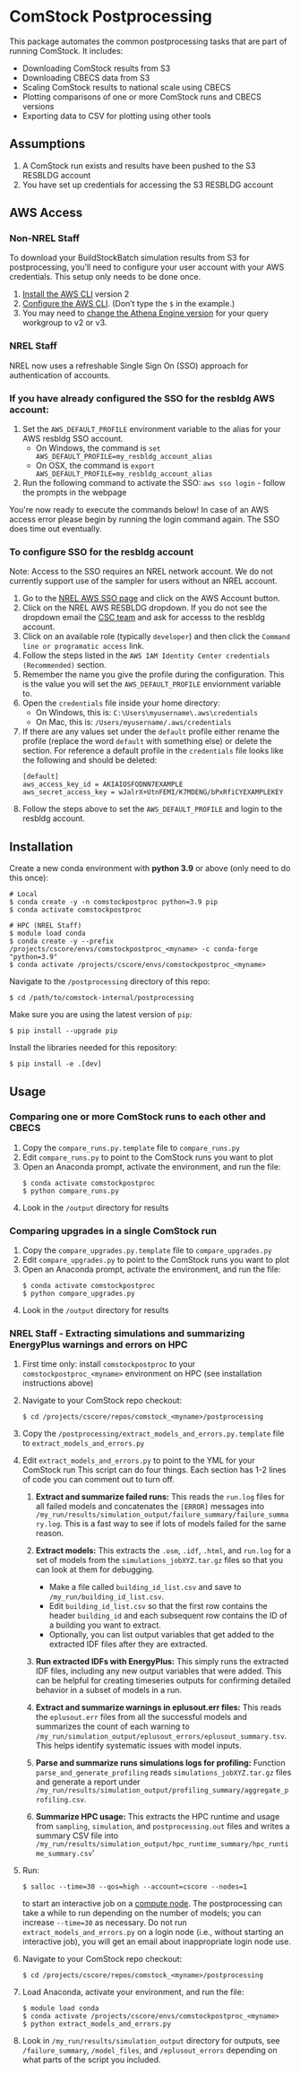 # ComStock Postprocessing

This package automates the common postprocessing tasks that are part of running ComStock. It includes:

- Downloading ComStock results from S3
- Downloading CBECS data from S3
- Scaling ComStock results to national scale using CBECS
- Plotting comparisons of one or more ComStock runs and CBECS versions
- Exporting data to CSV for plotting using other tools

## Assumptions

1. A ComStock run exists and results have been pushed to the S3 RESBLDG account
2. You have set up credentials for accessing the S3 RESBLDG account

## AWS Access

### Non-NREL Staff

To download your BuildStockBatch simulation results from S3 for postprocessing, you’ll need to configure your user account with your AWS credentials. This setup only needs to be done once.

1. [Install the AWS CLI](https://docs.aws.amazon.com/cli/latest/userguide/cli-chap-install.html) version 2
2. [Configure the AWS CLI](https://docs.aws.amazon.com/cli/latest/userguide/cli-chap-configure.html#cli-quick-configuration). (Don’t type the `$` in the example.)
3. You may need to [change the Athena Engine version](https://docs.aws.amazon.com/athena/latest/ug/engine-versions-changing.html) for your query workgroup to v2 or v3.

### NREL Staff

NREL now uses a refreshable Single Sign On (SSO) approach for authentication of accounts.

### If you have already configured the SSO for the resbldg AWS account:

1. Set the `AWS_DEFAULT_PROFILE` environment variable to the alias for your AWS resbldg SSO account.
    - On Windows, the command is `set AWS_DEFAULT_PROFILE=my_resbldg_account_alias`
    - On OSX, the command is `export AWS_DEFAULT_PROFILE=my_resbldg_account_alias`
2. Run the following command to activate the SSO: `aws sso login` - follow the prompts in the webpage

You're now ready to execute the commands below! In case of an AWS access error please begin by running the login command again. The SSO does time out eventually.

### To configure SSO for the resbldg account

Note: Access to the SSO requires an NREL network account. We do not currently support use of the sampler for users without an NREL account.

1. Go to the [NREL AWS SSO page](https://nrel-ace.awsapps.com/start#/) and click on the AWS Account button.
2. Click on the NREL AWS RESBLDG dropdown. If you do not see the dropdown email the [CSC team](mailto:StratusCloudHelp@nrel.gov) and ask for accesss to the resbldg account.
3. Click on an available role (typically `developer`) and then click the `Command line or programatic access` link.
4. Follow the steps listed in the `AWS IAM Identity Center credentials (Recommended)` section.
5. Remember the name you give the profile during the configuration. This is the value you will set the `AWS_DEFAULT_PROFILE` enviornment variable to.
6. Open the `credentials` file inside your home directory:
    - On Windows, this is: `C:\Users\myusername\.aws\credentials`
    - On Mac, this is: `/Users/myusername/.aws/credentials`
7. If there are any values set under the `default` profile either rename the profile (replace the word `default` with something else) or delete the section. For reference a default profile in the `credentials` file looks like the following and should be deleted:
    ```
    [default]
    aws_access_key_id = AKIAIOSFODNN7EXAMPLE
    aws_secret_access_key = wJalrX+UtnFEMI/K7MDENG/bPxRfiCYEXAMPLEKEY
    ```
8. Follow the steps above to set the `AWS_DEFAULT_PROFILE` and login to the resbldg account.

## Installation

Create a new conda environment with **python 3.9** or above (only need to do this once):
```
# Local
$ conda create -y -n comstockpostproc python=3.9 pip
$ conda activate comstockpostproc

# HPC (NREL Staff)
$ module load conda
$ conda create -y --prefix /projects/cscore/envs/comstockpostproc_<myname> -c conda-forge "python=3.9"
$ conda activate /projects/cscore/envs/comstockpostproc_<myname>
```

Navigate to the `/postprocessing` directory of this repo:
```
$ cd /path/to/comstock-internal/postprocessing
```

Make sure you are using the latest version of `pip`:
```
$ pip install --upgrade pip
```

Install the libraries needed for this repository:
```
$ pip install -e .[dev]
```

## Usage

### Comparing one or more ComStock runs to each other and CBECS

1. Copy the `compare_runs.py.template` file to `compare_runs.py`
2. Edit `compare_runs.py` to point to the ComStock runs you want to plot
3. Open an Anaconda prompt, activate the environment, and run the file:
    ```
    $ conda activate comstockpostproc
    $ python compare_runs.py
    ```
5. Look in the `/output` directory for results

### Comparing upgrades in a single ComStock run

1. Copy the `compare_upgrades.py.template` file to `compare_upgrades.py`
2. Edit `compare_upgrades.py` to point to the ComStock runs you want to plot
3. Open an Anaconda prompt, activate the environment, and run the file:
    ```
    $ conda activate comstockpostproc
    $ python compare_upgrades.py
    ```
5. Look in the `/output` directory for results

### NREL Staff - Extracting simulations and summarizing EnergyPlus warnings and errors on HPC

1. First time only: install `comstockpostproc` to your `comstockpostproc_<myname>` environment on HPC (see installation instructions above)
2. Navigate to your ComStock repo checkout:
    ```
    $ cd /projects/cscore/repos/comstock_<myname>/postprocessing
    ```
3. Copy the `/postprocessing/extract_models_and_errors.py.template` file to `extract_models_and_errors.py`
4. Edit `extract_models_and_errors.py` to point to the YML for your ComStock run
    This script can do four things. Each section has 1-2 lines of code you can comment out to turn off.

    1. **Extract and summarize failed runs:**
    This reads the `run.log` files for all failed models and concatenates the `[ERROR]` messages into `/my_run/results/simulation_output/failure_summary/failure_summary.log`. This is a fast way to see if lots of models failed for the same reason.

    2. **Extract models:**
    This extracts the `.osm`, `.idf`, `.html`, and `run.log` for a set of models from the `simulations_jobXYZ.tar.gz` files so that you can look at them for debugging.
        - Make a file called `building_id_list.csv` and save to `/my_run/building_id_list.csv`.
        - Edit `building_id_list.csv` so that the first row contains the header `building_id` and each subsequent row contains the ID of a building you want to extract.
        - Optionally, you can list output variables that get added to the extracted IDF files after they are extracted.

    3. **Run extracted IDFs with EnergyPlus:**
    This simply runs the extracted IDF files, including any new output variables that were added. This can be helpful for creating timeseries outputs for confirming detailed behavior in a subset of models in a run.

    4. **Extract and summarize warnings in eplusout.err files:** This reads the `eplusout.err` files from all the successful models and summarizes the count of each warning to `/my_run/simulation_output/eplusout_errors/eplusout_summary.tsv`. This helps identify systematic issues with model inputs.

    5. **Parse and summarize runs simulations logs for profiling:** Function `parse_and_generate_profiling` reads `simulations_jobXYZ.tar.gz` files and generate a report under `/my_run/results/simulation_output/profiling_summary/aggregate_profiling.csv`.

    6. **Summarize HPC usage:** This extracts the HPC runtime and usage from `sampling`, `simulation`, and `postprocessing.out` files and writes a summary CSV file into `/my_run/results/simulation_output/hpc_runtime_summary/hpc_runtime_summary.csv`'

5. Run:
    ```
    $ salloc --time=30 --qos=high --account=cscore --nodes=1
    ```
    to start an interactive job on a [compute node](https://www.nrel.gov/hpc/eagle-interactive-jobs.html). The postprocessing can take a while to run depending on the number of models; you can increase `--time=30` as necessary. Do not run `extract_models_and_errors.py` on a login node (i.e., without starting an interactive job), you will get an email about inappropriate login node use.
6. Navigate to your ComStock repo checkout:
    ```
    $ cd /projects/cscore/repos/comstock_<myname>/postprocessing
    ```
7. Load Anaconda, activate your environment, and run the file:
    ```
    $ module load conda
    $ conda activate /projects/cscore/envs/comstockpostproc_<myname>
    $ python extract_models_and_errors.py
8. Look in `/my_run/results/simulation_output` directory for outputs, see `/failure_summary`, `/model_files`, and `/eplusout_errors` depending on what parts of the script you included.
